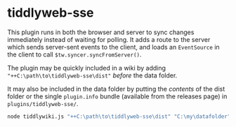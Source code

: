 # tiddlyweb-sse

This plugin runs in both the browser and server to sync changes immediately instead of waiting for polling. It adds a route to the server which sends server-sent events to the client, and loads an `EventSource` in the client to call `$tw.syncer.syncFromServer()`. 

The plugin may be quickly included in a wiki by adding `"++C:\path\to\tiddlyweb-sse\dist"` _before_ the data folder. 

It may also be included in the data folder by putting the _contents_ of the dist folder or the single `plugin.info` bundle (available from the releases page) in `plugins/tiddlyweb-sse/`. 

```bash
node tiddlywiki.js "++C:\path\to\tiddlyweb-sse\dist" "C:\my\datafolder" --listen
```